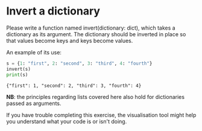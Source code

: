 
# Invert a dictionary

Please write a function named invert(dictionary: dict), which takes a dictionary as its argument. The dictionary should be inverted in place so that values become keys and keys become values.

An example of its use:

```python
s = {1: "first", 2: "second", 3: "third", 4: "fourth"}
invert(s)
print(s)
```

```markdown
{"first": 1, "second": 2, "third": 3, "fourth": 4}
```

**NB**: the principles regarding lists covered here also hold for dictionaries passed as arguments.

If you have trouble completing this exercise, the visualisation tool might help you understand what your code is or isn't doing.

